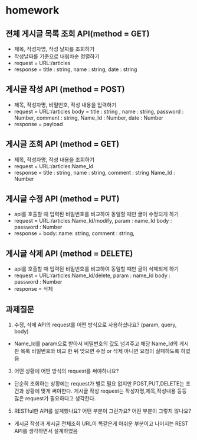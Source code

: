 # homework
## 전체 게시글 목록 조회 API(method = GET)
- 제목, 작성자명, 작성 날짜를 조회하기
- 작성날짜를 기준으로 내림차순 정렬하기
- request = URL:/articles 
- response = title : string, name : string, date : string

## 게시글 작성 API (method = POST)
- 제목, 작성자명, 비밀번호, 작성 내용을 입력하기
- request = URL:/articles
  body =  title : string , name : string, password : Number, comment : string, Name_Id : Number, date : Number
- response = payload
## 게시글 조회 API (method = GET)
- 제목, 작성자명, 작성 내용을 조회하기
- request = URL:/articles:Name_Id
- response = title : string, name : string, comment : string Name_Id : Number
## 게시글 수정 API (method = PUT)
- api를 호출할 때 입력된 비밀번호를 비교하여 동일할 때만 글이 수정되게 하기
- request = URL:/articles:Name_Id/modify,  param : name_Id body : password : Number
- response = body: name: string, comment : string, 
## 게시글 삭제 API (method = DELETE)
- api를 호출할 때 입력된 비밀번호를 비교하여 동일할 때만 글이 삭제되게 하기
- request = URL:/articles:Name_Id/delete, param : name_Id  body : password : Number
- response = 삭제

## 과제질문
1. 수정, 삭제 API의 request를 어떤 방식으로 사용하셨나요? (param, query, body)
- Name_Id를 param으로 받아서 비밀번호의 값도 넘겨주고 해당 Name_Id의 게시판 목록 비밀번호와 비교 한 뒤 맞으면 수정 or 삭제 아니면 요청이 실패하도록 하였음
3. 어떤 상황에 어떤 방식의 request를 써야하나요?
- 단순히 조회하는 상황에는 request가 별로 필요 없지만 POST,PUT,DELETE는 조건과 상황에 맞게 써야한다. 게시글 작성 request는 작성자명,제목,작성내용 등등 많은 request가 필요하다고 생각한다.
5. RESTful한 API를 설계했나요? 어떤 부분이 그런가요? 어떤 부분이 그렇지 않나요?
- 게시글 작성과 게시글 전체조회 URL이 똑같은게 아쉬운 부분이고 나머지는 REST API를 생각하면서 설계하였음
